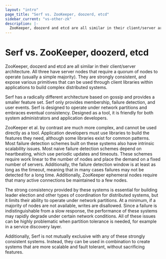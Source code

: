 ```yaml
---
layout: "intro"
page_title: "Serf vs. ZooKeeper, doozerd, etcd"
sidebar_current: "vs-other-zk"
description: |-
  ZooKeeper, doozerd and etcd are all similar in their client/server architecture. All three have server nodes that require a quorum of nodes to operate (usually a simple majority). They are strongly consistent, and expose various primitives that can be used through client libraries within applications to build complex distributed systems.
---
```


# Serf vs. ZooKeeper, doozerd, etcd

ZooKeeper, doozerd and etcd are all similar in their client/server
architecture. All three have server nodes that require a quorum of
nodes to operate (usually a simple majority). They are strongly consistent,
and expose various primitives that can be used through client libraries within
applications to build complex distributed systems.

Serf has a radically different architecture based on gossip and provides a
smaller feature set. Serf only provides membership, failure detection,
and user events. Serf is designed to operate under network partitions
and embraces eventual consistency. Designed as a tool, it is friendly
for both system administrators and application developers.

ZooKeeper et al. by contrast are much more complex, and cannot be used directly
as a tool. Application developers must use libraries to build the features
they need, although some libraries exist for common patterns. Most failure
detection schemes built on these systems also have intrinsic scalability issues.
Most naive failure detection schemes depend on heartbeating, which use
periodic updates and timeouts. These schemes require work linear to
the number of nodes and place the demand on a fixed number of servers.
Additionally, the failure detection window is at least as long as the timeout,
meaning that in many cases failures may not be detected for a long time.
Additionally, ZooKeeper ephemeral nodes require that many active connections
be maintained to a few nodes.

The strong consistency provided by these systems is essential for building leader
election and other types of coordination for distributed systems, but it limits
their ability to operate under network partitions. At a minimum, if a majority of
nodes are not available, writes are disallowed. Since a failure is indistinguishable
from a slow response, the performance of these systems may rapidly degrade
under certain network conditions. All of these issues can be highly
problematic when partition tolerance is needed, for example in a service
discovery layer.

Additionally, Serf is not mutually exclusive with any of these strongly
consistent systems. Instead, they can be used in combination to create systems
that are more scalable and fault tolerant, without sacrificing features.
